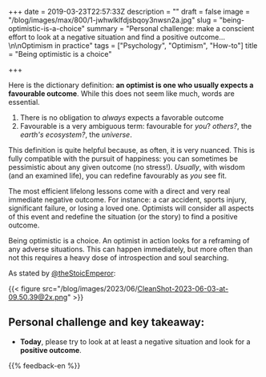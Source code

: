 +++
date = 2019-03-23T22:57:33Z
description = ""
draft = false
image = "/blog/images/max/800/1-jwhwlklfdjsbqoy3nwsn2a.jpg"
slug = "being-optimistic-is-a-choice"
summary = "Personal challenge: make a conscient effort to look at a negative situation and find a positive outcome…\n\nOptimism in practice"
tags = ["Psychology", "Optimism", "How-to"]
title = "Being optimistic is a choice"

+++


Here is the dictionary definition: **an optimist is one who usually expects a favourable outcome**. While this does not seem like much, words are essential.

1. There is no obligation to _always_ expects a favorable outcome
2. Favourable is a very ambiguous term: favourable for _you_? _others?_, the _earth's ecosystem?_, the _universe_.

This definition is quite helpful because, as often, it is very nuanced. This is fully compatible with the pursuit of happiness: you can sometimes be pessimistic about any given outcome (no stress!). _Usually_, with wisdom (and an examined life), you can redefine favourably as _you_ see fit.

The most efficient lifelong lessons come with a direct and very real immediate negative outcome. For instance: a car accident, sports injury, significant failure, or losing a loved one. Optimists will consider all aspects of this event and redefine the situation (or the story) to find a positive outcome.

Being optimistic is a choice. An optimist in action looks for a reframing of any adverse situations. This can happen immediately, but more often than not this requires a heavy dose of introspection and soul searching.

As stated by [@theStoicEmperor](https://twitter.com/TheStoicEmperor):

{{< figure src="/blog/images/2023/06/CleanShot-2023-06-03-at-09.50.39@2x.png" >}}

## Personal challenge and key takeaway: 
- **Today**, please try to look at at least a negative situation and look for a **positive outcome**.



{{% feedback-en %}}
